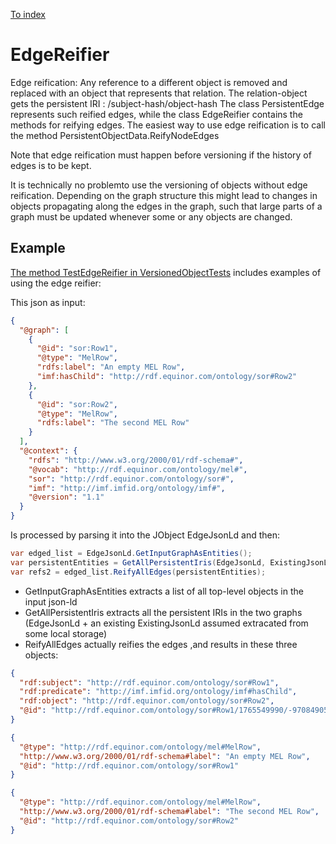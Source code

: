 ﻿[To index](/README.md)
# EdgeReifier
Edge reification: Any reference to a different object is removed and replaced with an object that represents that relation. The relation-object gets the persistent IRI : <property-IRI>/subject-hash/object-hash
The class PersistentEdge represents such reified edges, while the class EdgeReifier contains the methods for reifying edges. The easiest way to use edge reification is to call the method PersistentObjectData.ReifyNodeEdges

Note that edge reification must happen before versioning if the history of edges is to be kept. 

It is technically no problemto use the versioning of objects without edge reification. 
Depending on the graph structure this might lead to changes in objects propagating along the edges in the graph, such that large parts of a graph must be updated whenever some or any objects are changed.

## Example
[The method TestEdgeReifier in VersionedObjectTests](https://github.com/equinor/versioned-object/blob/54ccb2c14174123055cda7658954411458b934f8/TestVersionedObject/VersionedObjectTests.cs#L532) includes examples of using the edge reifier:

This json as input:
```json
{
  "@graph": [
    {
      "@id": "sor:Row1",
      "@type": "MelRow",
      "rdfs:label": "An empty MEL Row",
      "imf:hasChild": "http://rdf.equinor.com/ontology/sor#Row2"
    },
    {
      "@id": "sor:Row2",
      "@type": "MelRow",
      "rdfs:label": "The second MEL Row"
    }
  ],
  "@context": {
    "rdfs": "http://www.w3.org/2000/01/rdf-schema#",
    "@vocab": "http://rdf.equinor.com/ontology/mel#",
    "sor": "http://rdf.equinor.com/ontology/sor#",
    "imf": "http://imf.imfid.org/ontology/imf#",
    "@version": "1.1"
  }
}
```

Is processed by parsing it into the JObject EdgeJsonLd and then:

```c#
var edged_list = EdgeJsonLd.GetInputGraphAsEntities();
var persistentEntities = GetAllPersistentIris(EdgeJsonLd, ExistingJsonLd);
var refs2 = edged_list.ReifyAllEdges(persistentEntities);
```

* GetInputGraphAsEntities extracts a list of all top-level objects in the input json-ld
* GetAllPersistentIris extracts all the persistent IRIs in the two graphs (EdgeJsonLd + an existing ExistingJsonLd assumed extracated from some local storage)
* ReifyAllEdges actually reifies the edges ,and results in these three objects:

```json
{
  "rdf:subject": "http://rdf.equinor.com/ontology/sor#Row1",
  "rdf:predicate": "http://imf.imfid.org/ontology/imf#hasChild",
  "rdf:object": "http://rdf.equinor.com/ontology/sor#Row2",
  "@id": "http://rdf.equinor.com/ontology/sor#Row1/1765549990/-970849053"
}
```
```json
{
  "@type": "http://rdf.equinor.com/ontology/mel#MelRow",
  "http://www.w3.org/2000/01/rdf-schema#label": "An empty MEL Row",
  "@id": "http://rdf.equinor.com/ontology/sor#Row1"
}
```
```json
{
  "@type": "http://rdf.equinor.com/ontology/mel#MelRow",
  "http://www.w3.org/2000/01/rdf-schema#label": "The second MEL Row",
  "@id": "http://rdf.equinor.com/ontology/sor#Row2"
}
```
